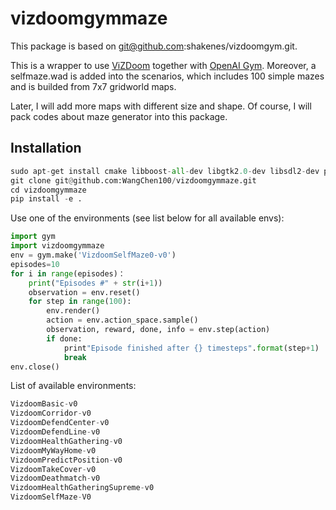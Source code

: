 # vizdoomgymmaze
This package is based on git@github.com:shakenes/vizdoomgym.git. 

This is a wrapper to use [ViZDoom](https://github.com/mwydmuch/ViZDoom "ViZDoom repository") together with [OpenAI Gym](https://github.com/openai/gym "OpenAI Gym repository"). Moreover, a selfmaze.wad is added into the scenarios, which includes 100 simple mazes and is builded from 7x7 gridworld maps.

Later, I will add more maps with different size and shape. Of course, I will pack codes about maze generator into this package.  

## Installation

```python
sudo apt-get install cmake libboost-all-dev libgtk2.0-dev libsdl2-dev python-numpy
git clone git@github.com:WangChen100/vizdoomgymmaze.git
cd vizdoomgymmaze
pip install -e .
```

Use one of the environments (see list below for all available envs):
```python
import gym
import vizdoomgymmaze
env = gym.make('VizdoomSelfMaze0-v0')
episodes=10
for i in range(episodes)：
    print("Episodes #" + str(i+1))
    observation = env.reset()
    for step in range(100):
        env.render()
        action = env.action_space.sample()
        observation, reward, done, info = env.step(action)
        if done:
            print"Episode finished after {} timesteps".format(step+1)
            break
env.close()

```

List of available environments:
```python
VizdoomBasic-v0
VizdoomCorridor-v0
VizdoomDefendCenter-v0
VizdoomDefendLine-v0
VizdoomHealthGathering-v0
VizdoomMyWayHome-v0
VizdoomPredictPosition-v0
VizdoomTakeCover-v0
VizdoomDeathmatch-v0
VizdoomHealthGatheringSupreme-v0
VizdoomSelfMaze-V0
```

